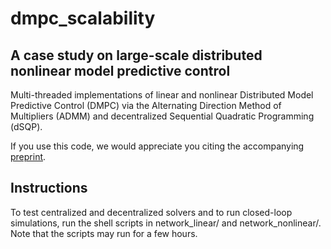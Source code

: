# dmpc_scalability

## A case study on large-scale distributed nonlinear model predictive control
Multi-threaded implementations of linear and nonlinear Distributed Model Predictive Control (DMPC) via the Alternating Direction Method of Multipliers (ADMM) and decentralized Sequential Quadratic Programming (dSQP). 

If you use this code, we would appreciate you citing the accompanying [preprint](https://arxiv.org/abs/2411.05627).

## Instructions

To test centralized and decentralized solvers and to run closed-loop simulations, run the shell scripts in network_linear/ and network_nonlinear/. Note that the scripts may run for a few hours.
